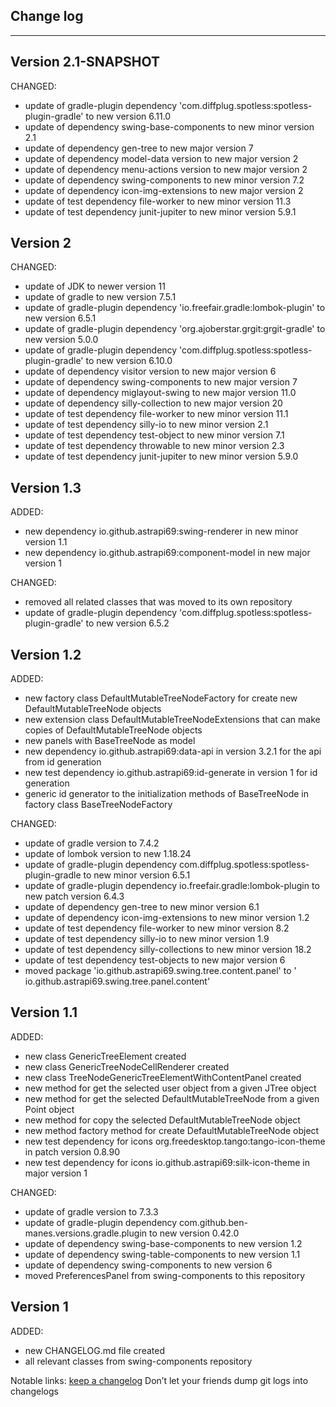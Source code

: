 ## Change log
----------------------

Version 2.1-SNAPSHOT
-------------

CHANGED:

- update of gradle-plugin dependency 'com.diffplug.spotless:spotless-plugin-gradle' to new version 6.11.0
- update of dependency swing-base-components to new minor version 2.1
- update of dependency gen-tree to new major version 7
- update of dependency model-data version to new major version 2
- update of dependency menu-actions version to new major version 2
- update of dependency swing-components to new minor version 7.2
- update of dependency icon-img-extensions to new major version 2
- update of test dependency file-worker to new minor version 11.3
- update of test dependency junit-jupiter to new minor version 5.9.1

Version 2
-------------

CHANGED:

- update of JDK to newer version 11
- update of gradle to new version 7.5.1
- update of gradle-plugin dependency 'io.freefair.gradle:lombok-plugin' to new version 6.5.1
- update of gradle-plugin dependency 'org.ajoberstar.grgit:grgit-gradle' to new version 5.0.0
- update of gradle-plugin dependency 'com.diffplug.spotless:spotless-plugin-gradle' to new version 6.10.0
- update of dependency visitor version to new major version 6
- update of dependency swing-components to new major version 7
- update of dependency miglayout-swing to new major version 11.0
- update of dependency silly-collection to new major version 20
- update of test dependency file-worker to new minor version 11.1
- update of test dependency silly-io to new minor version 2.1
- update of test dependency test-object to new minor version 7.1
- update of test dependency throwable to new minor version 2.3
- update of test dependency junit-jupiter to new minor version 5.9.0

Version 1.3
-------------

ADDED:

- new dependency io.github.astrapi69:swing-renderer in new minor version 1.1
- new dependency io.github.astrapi69:component-model in new major version 1

CHANGED:

- removed all related classes that was moved to its own repository
- update of gradle-plugin dependency 'com.diffplug.spotless:spotless-plugin-gradle' to new version 6.5.2

Version 1.2
-------------

ADDED:

- new factory class DefaultMutableTreeNodeFactory for create new DefaultMutableTreeNode objects
- new extension class DefaultMutableTreeNodeExtensions that can make copies of
  DefaultMutableTreeNode objects
- new panels with BaseTreeNode as model
- new dependency io.github.astrapi69:data-api in version 3.2.1 for the api from id generation
- new test dependency io.github.astrapi69:id-generate in version 1 for id generation
- generic id generator to the initialization methods of BaseTreeNode in factory class
  BaseTreeNodeFactory

CHANGED:

- update of gradle version to 7.4.2
- update of lombok version to new 1.18.24
- update of gradle-plugin dependency com.diffplug.spotless:spotless-plugin-gradle to new minor
  version 6.5.1
- update of gradle-plugin dependency io.freefair.gradle:lombok-plugin to new patch version 6.4.3
- update of dependency gen-tree to new minor version 6.1
- update of dependency icon-img-extensions to new minor version 1.2
- update of test dependency file-worker to new minor version 8.2
- update of test dependency silly-io to new minor version 1.9
- update of test dependency silly-collections to new minor version 18.2
- update of test dependency test-objects to new major version 6
- moved package 'io.github.astrapi69.swing.tree.content.panel' to '
  io.github.astrapi69.swing.tree.panel.content'

Version 1.1
-------------

ADDED:

- new class GenericTreeElement created
- new class GenericTreeNodeCellRenderer created
- new class TreeNodeGenericTreeElementWithContentPanel created
- new method for get the selected user object from a given JTree object
- new method for get the selected DefaultMutableTreeNode from a given Point object
- new method for copy the selected DefaultMutableTreeNode object
- new method factory method for create DefaultMutableTreeNode object
- new test dependency for icons org.freedesktop.tango:tango-icon-theme in patch version 0.8.90
- new test dependency for icons io.github.astrapi69:silk-icon-theme in major version 1

CHANGED:

- update of gradle version to 7.3.3
- update of gradle-plugin dependency com.github.ben-manes.versions.gradle.plugin to new version
  0.42.0
- update of dependency swing-base-components to new version 1.2
- update of dependency swing-table-components to new version 1.1
- update of dependency swing-components to new version 6
- moved PreferencesPanel from swing-components to this repository

Version 1
-------------

ADDED:

- new CHANGELOG.md file created
- all relevant classes from swing-components repository

Notable links:
[keep a changelog](http://keepachangelog.com/en/1.0.0/) Don’t let your friends dump git logs into
changelogs
